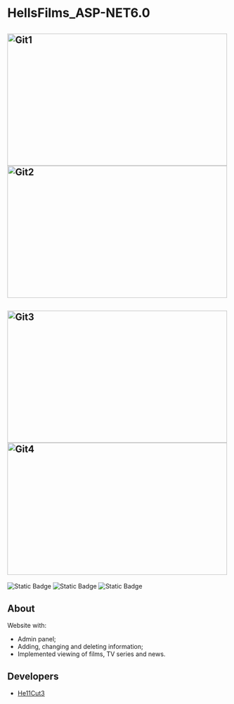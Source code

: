 # HellsFilms_ASP-NET6.0

 <a href="https://ibb.co/rpwQFJr"><img src="https://i.ibb.co/mycRb7W/Git1.png" alt="Git1" border="0" width="500" height = "300"></a>   <a href="https://ibb.co/W5NCH4W"><img src="https://i.ibb.co/Gpfmd4v/Git2.png" alt="Git2" border="0" width="500" height = "300"></a>
  --------------------------------------------------------------------------------------------------------
 <a href="https://ibb.co/QvDtWdz"><img src="https://i.ibb.co/F4HCQVN/Git3.png" alt="Git3" border="0" width="500" height = "300"></a>   <a href="https://ibb.co/G9GBXyh"><img src="https://i.ibb.co/xYwPyW4/Git4.png" alt="Git4" border="0" width="500" height = "300"></a>
  --------------------------------------------------------------------------------------------------------


 ![Static Badge](https://img.shields.io/badge/Framework-ASP.NET_6.0-purple?logo=dotnet) ![Static Badge](https://img.shields.io/badge/Language-C%23-purple?logo=csharp) ![Static Badge](https://img.shields.io/badge/DataBase-MSSQL-purple?logo=microsoftsqlserver)

## About

Website with:
* Admin panel;
* Adding, changing and deleting information;
* Implemented viewing of films, TV series and news.

## Developers

- [He11Cut3](https://github.com/He11Cut3)
